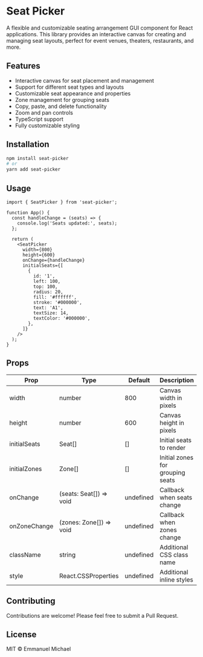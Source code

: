 # Seat Picker

A flexible and customizable seating arrangement GUI component for React applications. This library provides an interactive canvas for creating and managing seat layouts, perfect for event venues, theaters, restaurants, and more.

## Features

- Interactive canvas for seat placement and management
- Support for different seat types and layouts
- Customizable seat appearance and properties
- Zone management for grouping seats
- Copy, paste, and delete functionality
- Zoom and pan controls
- TypeScript support
- Fully customizable styling

## Installation

```bash
npm install seat-picker
# or
yarn add seat-picker
```

## Usage

```tsx
import { SeatPicker } from 'seat-picker';

function App() {
  const handleChange = (seats) => {
    console.log('Seats updated:', seats);
  };

  return (
    <SeatPicker
      width={800}
      height={600}
      onChange={handleChange}
      initialSeats={[
        {
          id: '1',
          left: 100,
          top: 100,
          radius: 20,
          fill: '#ffffff',
          stroke: '#000000',
          text: 'A1',
          textSize: 14,
          textColor: '#000000',
        },
      ]}
    />
  );
}
```

## Props

| Prop         | Type                    | Default   | Description                      |
| ------------ | ----------------------- | --------- | -------------------------------- |
| width        | number                  | 800       | Canvas width in pixels           |
| height       | number                  | 600       | Canvas height in pixels          |
| initialSeats | Seat[]                  | []        | Initial seats to render          |
| initialZones | Zone[]                  | []        | Initial zones for grouping seats |
| onChange     | (seats: Seat[]) => void | undefined | Callback when seats change       |
| onZoneChange | (zones: Zone[]) => void | undefined | Callback when zones change       |
| className    | string                  | undefined | Additional CSS class name        |
| style        | React.CSSProperties     | undefined | Additional inline styles         |

## Contributing

Contributions are welcome! Please feel free to submit a Pull Request.

## License

MIT © Emmanuel Michael
